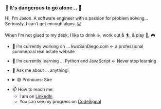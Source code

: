 
### 🔮 It's dangerous to go alone... 🔮

Hi, I'm Jason. A software engineer with a passion for problem solving... Seriously, I can't get enough algos. 💻

When I'm not glued to my desk, I like to drink ☕, work out & 🏄, & play 🏀, 🎮

- 🔭 I’m currently working on ... kwcSanDiego.com <- a professional commercial real estate website

- 🌱 I’m currently learning ... Python and JavaScript <- Never stop learning

- 💬 Ask me about ... anything!
- <details><summary>😄 Pronouns: Sire</summary>(Like a knight)<br>((mr.))</details>
* 📫 How to reach me: 
  * I am on [LinkedIn](http://linkedin.com/jfadelli)
  * You can see my progress on [CodeSignal](https://app.codesignal.com/profile/j_son)
